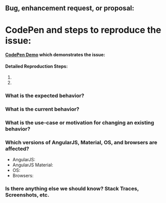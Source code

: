 <!-- 
Filling out this template is required! Do not delete it when submitting your issue! Without this information, your issue may be auto-closed. 

Please submit questions to the [AngularJS Material Forum](https://groups.google.com/forum/#!forum/ngmaterial) instead of submitting an issue.
-->
## Bug, enhancement request, or proposal:

<!-- Please note that we are not accepting major feature requests, i.e. requests for new components, at this time. -->

# CodePen and steps to reproduce the issue:
#### [CodePen Demo](http://codepen.io/team/AngularMaterial/pen/bEGJdd) which demonstrates the issue: 


#### Detailed Reproduction Steps: 
1. 
1. 

### What is the expected behavior?


### What is the current behavior?


### What is the use-case or motivation for changing an existing behavior?


### Which versions of AngularJS, Material, OS, and browsers are affected?

- AngularJS: 
- AngularJS Material: 
- OS: 
- Browsers: 
 
### Is there anything else we should know? Stack Traces, Screenshots, etc.


<!-- Please double check that you have provided the required reproduction steps and a Demo via CodePen, Plunker, or GitHub repo. -->